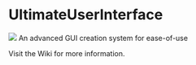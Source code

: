 # UltimateUserInterface
[![](https://jitpack.io/v/IIStarZ4/UltimateUserInterface.svg)](https://jitpack.io/#IIStarZ4/UltimateUserInterface)
An advanced GUI creation system for ease-of-use

Visit the Wiki for more information.

